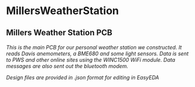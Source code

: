 # MillersWeatherStation




<h2>Millers Weather Station PCB

<h6>This is the main PCB for our personal weather station we constructed. It reads Davis anemometers, a BME680 and some light sensors. Data is sent to PWS and other online sites using the WINC1500 WiFi module. Data messages are also sent out the bluetooth modem.

  
Design files are provided in .json format for editing in EasyEDA
  


